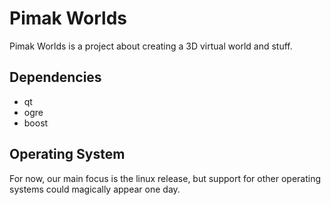 Pimak Worlds
============

Pimak Worlds is a project about creating a 3D virtual world and stuff.

Dependencies
------------
* qt
* ogre
* boost

Operating System
----------------
For now, our main focus is the linux release, but support for other operating systems could magically appear one day.
